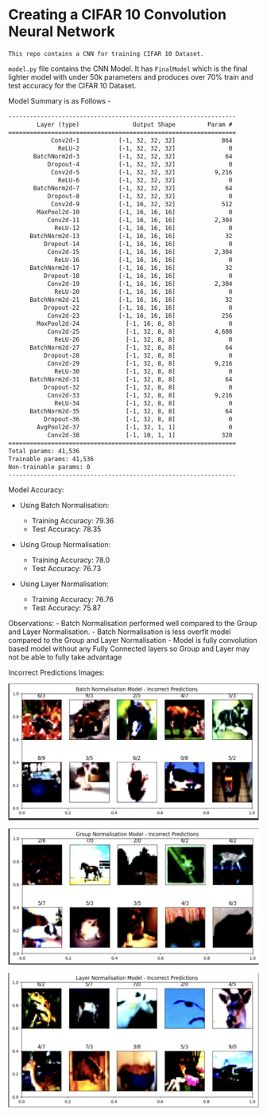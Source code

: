 # Creating a CIFAR 10 Convolution Neural Network

    This repo contains a CNN for training CIFAR 10 Dataset.

`model.py` file contains the CNN Model. It has `FinalModel` which is the final lighter model with under 50k parameters and produces over 70% train and test accuracy for the CIFAR 10 Dataset.

Model Summary is as Follows -

```
----------------------------------------------------------------
        Layer (type)               Output Shape         Param #
================================================================
            Conv2d-1           [-1, 32, 32, 32]             864
              ReLU-2           [-1, 32, 32, 32]               0
       BatchNorm2d-3           [-1, 32, 32, 32]              64
           Dropout-4           [-1, 32, 32, 32]               0
            Conv2d-5           [-1, 32, 32, 32]           9,216
              ReLU-6           [-1, 32, 32, 32]               0
       BatchNorm2d-7           [-1, 32, 32, 32]              64
           Dropout-8           [-1, 32, 32, 32]               0
            Conv2d-9           [-1, 16, 32, 32]             512
        MaxPool2d-10           [-1, 16, 16, 16]               0
           Conv2d-11           [-1, 16, 16, 16]           2,304
             ReLU-12           [-1, 16, 16, 16]               0
      BatchNorm2d-13           [-1, 16, 16, 16]              32
          Dropout-14           [-1, 16, 16, 16]               0
           Conv2d-15           [-1, 16, 16, 16]           2,304
             ReLU-16           [-1, 16, 16, 16]               0
      BatchNorm2d-17           [-1, 16, 16, 16]              32
          Dropout-18           [-1, 16, 16, 16]               0
           Conv2d-19           [-1, 16, 16, 16]           2,304
             ReLU-20           [-1, 16, 16, 16]               0
      BatchNorm2d-21           [-1, 16, 16, 16]              32
          Dropout-22           [-1, 16, 16, 16]               0
           Conv2d-23           [-1, 16, 16, 16]             256
        MaxPool2d-24             [-1, 16, 8, 8]               0
           Conv2d-25             [-1, 32, 8, 8]           4,608
             ReLU-26             [-1, 32, 8, 8]               0
      BatchNorm2d-27             [-1, 32, 8, 8]              64
          Dropout-28             [-1, 32, 8, 8]               0
           Conv2d-29             [-1, 32, 8, 8]           9,216
             ReLU-30             [-1, 32, 8, 8]               0
      BatchNorm2d-31             [-1, 32, 8, 8]              64
          Dropout-32             [-1, 32, 8, 8]               0
           Conv2d-33             [-1, 32, 8, 8]           9,216
             ReLU-34             [-1, 32, 8, 8]               0
      BatchNorm2d-35             [-1, 32, 8, 8]              64
          Dropout-36             [-1, 32, 8, 8]               0
        AvgPool2d-37             [-1, 32, 1, 1]               0
           Conv2d-38             [-1, 10, 1, 1]             320
================================================================
Total params: 41,536
Trainable params: 41,536
Non-trainable params: 0
----------------------------------------------------------------
```

Model Accuracy:

- Using Batch Normalisation:
    - Training Accuracy: 79.36
    - Test Accuracy: 78.35

- Using Group Normalisation:
    - Training Accuracy: 78.0
    - Test Accuracy: 76.73

- Using Layer Normalisation:
    - Training Accuracy: 76.76
    - Test Accuracy: 75.87

Observations:
    - Batch Normalisation performed well compared to the Group and Layer Normalisation.
    - Batch Normalisation is less overfit model compared to the Group and Layer Normalisation
    - Model is fully convolution based model without any Fully Connected layers so Group and Layer may not be able to fully take advantage

Incorrect Predictions Images:

![Batch Normalisation Incorrect Predictions](<CleanShot 2023-06-23 at 10.25.37@2x.png>)

![Group Normalisation Incorrect Predictions](<CleanShot 2023-06-23 at 10.26.23@2x.png>)

![Layer Normalisation Incorrect Predictions](<CleanShot 2023-06-23 at 10.26.49@2x.png>)